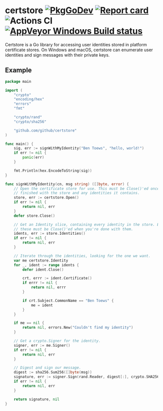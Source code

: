 # certstore [![PkgGoDev](https://pkg.go.dev/badge/github.com/github/certstore?tab=doc)](https://pkg.go.dev/github.com/github/certstore?tab=doc) [![Report card](https://goreportcard.com/badge/github.com/github/certstore)](https://goreportcard.com/report/github.com/github/certstore) ![Actions CI](https://github.com/github/certstore/workflows/Test/badge.svg) [![AppVeyor Windows Build status](https://ci.appveyor.com/api/projects/status/github/github/certstore?branch=main&svg=true)](https://ci.appveyor.com/project/github/certstore/branch/main)

Certstore is a Go library for accessing user identities stored in platform certificate stores. On Windows and macOS, certstore can enumerate user identities and sign messages with their private keys.

## Example

```go
package main

import (
	"crypto"
	"encoding/hex"
	"errors"
	"fmt"

	"crypto/rand"
	"crypto/sha256"

	"github.com/github/certstore"
)

func main() {
	sig, err := signWithMyIdentity("Ben Toews", "hello, world!")
	if err != nil {
		panic(err)
	}

	fmt.Println(hex.EncodeToString(sig))
}

func signWithMyIdentity(cn, msg string) ([]byte, error) {
	// Open the certificate store for use. This must be Close()'ed once you're
	// finished with the store and any identities it contains.
	store, err := certstore.Open()
	if err != nil {
		return nil, err
	}
	defer store.Close()

	// Get an Identity slice, containing every identity in the store. Each of
	// these must be Close()'ed when you're done with them.
	idents, err := store.Identities()
	if err != nil {
		return nil, err
	}

	// Iterate through the identities, looking for the one we want.
	var me certstore.Identity
	for _, ident := range idents {
		defer ident.Close()

		crt, errr := ident.Certificate()
		if errr != nil {
			return nil, errr
		}

		if crt.Subject.CommonName == "Ben Toews" {
			me = ident
		}
	}

	if me == nil {
		return nil, errors.New("Couldn't find my identity")
	}

	// Get a crypto.Signer for the identity.
	signer, err := me.Signer()
	if err != nil {
		return nil, err
	}

	// Digest and sign our message.
	digest := sha256.Sum256([]byte(msg))
	signature, err := signer.Sign(rand.Reader, digest[:], crypto.SHA256)
	if err != nil {
		return nil, err
	}

	return signature, nil
}

```
